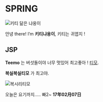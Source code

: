 # SPRING

![키티 닮은 냐옹이](https://lh3.googleusercontent.com/KUZ5vHoQtrdDgJSG6c0gW0QFzGYrgQZbSrhpykERzxzBwWdtFd4iO9d0HvXG1rfnduRteDWcw5h9YsmD4n_Y5EZggzG9Nf3px6lEI5_cqAnKVXsHIxbNOwmTBRla9Cf7NyMPg8krEfFj8Nt-1KJ8JWd-6lUdor67ZOXviebwHWibBP3-BplLd9OVDYnL__WiVcTsqXIvU90ZtKvBJM2XcL0hY_JA4dlSn102PbNStHBtThvHULMXtJXaQVvfKJ6nXelsuhE-2J-XBeOYF6yGBwMWN3XvVbq9Zl01CMvKF5frx0TdZKvsGBkjTEpvpi4zJNYIvsLuvWv7f-XTig-L715lT-hZJiIBKHV6pD3vzs8U55afw_0tfUSdM9I8tW89mKa3vI4C_kMqSE9WqLfWwBQUol5bKSwdu6_NAafV8vfcZB7YPXQhTIcspjXbANxvw1sGtQhf_4xWPqJGQOUmmhyi9wezFGkxd31O28Bocv66DVT5OAduPg7U2TpjO-ojmZojQtSfWXTa-PpJZX4K70wF7maykUtYkraGUqv-eclYF_6KJx5IUKrBccfiWtywszEyzZ-5q7zCDIFVd7bBY47lf59DAvqzPbrg_T6rfbf11Oe5gqc=s128-no)

안녕 there! I’m **키티냐옹이**, 키티는 귀엽지 !



##  JSP

**Teemo** 는 버섯돌이야 너무 멋있어 최고좋아 ! [티모](http://gameinfo.na.leagueoflegends.com/en/game-info/champions/teemo/).

**복실복실티모** 가 최고야.

![복시리티모](http://ddragon.leagueoflegends.com/cdn/img/champion/splash/Teemo_5.jpg)

오늘은 요기까지..... 빠2~ **17年02月07日**
